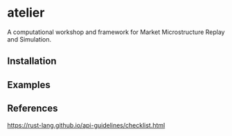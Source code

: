 
# atelier

A computational workshop and framework for Market Microstructure Replay and Simulation.

## Installation

## Examples

## References

https://rust-lang.github.io/api-guidelines/checklist.html

